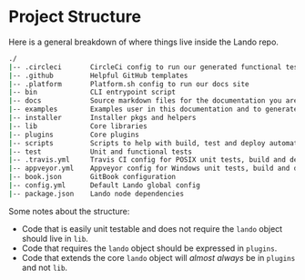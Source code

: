 Project Structure
=================

Here is a general breakdown of where things live inside the Lando repo.

```bash
./
|-- .circleci       CircleCi config to run our generated functional tests
|-- .github         Helpful GitHub templates
|-- .platform       Platform.sh config to run our docs site
|-- bin             CLI entrypoint script
|-- docs            Source markdown files for the documentation you are reading
|-- examples        Examples user in this documentation and to generate func tests
|-- installer       Installer pkgs and helpers
|-- lib             Core libraries
|-- plugins         Core plugins
|-- scripts         Scripts to help with build, test and deploy automation
|-- test            Unit and functional tests
|-- .travis.yml     Travis CI config for POSIX unit tests, build and deploy
|-- appveyor.yml    Appveyor config for Windows unit tests, build and deploy
|-- book.json       GitBook configuration
|-- config.yml      Default Lando global config
|-- package.json    Lando node dependencies
```

Some notes about the structure:

* Code that is easily unit testable and does not require the `lando` object should live in `lib`.
* Code that requires the `lando` object should be expressed in `plugins`.
* Code that extends the core `lando` object will *almost always* be in `plugins` and not `lib`.

